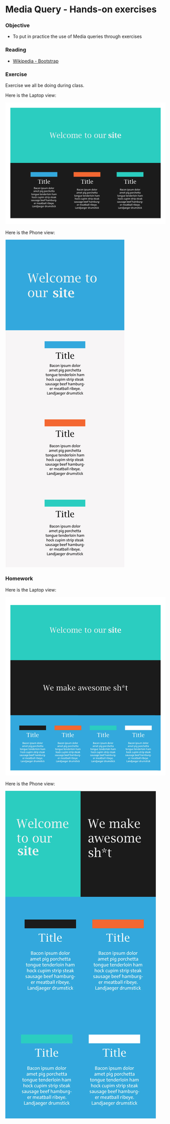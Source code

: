 # Media Query - Hands-on exercises

### Objective

* To put in practice the use of Media queries through exercises

### Reading

* [Wikipedia - Bootstrap](https://en.wikipedia.org/wiki/Bootstrap_(front-end_framework))

### Exercise

Exercise we all be doing during class.

Here is the Laptop view:

![Laptop](../images/media-query-exercise-laptop.jpg)

Here is the Phone view:

![Phone](../images/media-query-exercise-phone.jpg)

### Homework

Here is the Laptop view:

![Laptop](../images/media-query-homework-laptop.jpg)

Here is the Phone view:

![Phone](../images/media-query-homework-phone.jpg)
